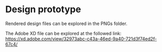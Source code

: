 # Design prototype

Rendered design files can be explored in the PNGs folder.

The Adobe XD file can be explored at the followed link: https://xd.adobe.com/view/32973abc-c43a-46ed-9a40-721d3f74ed2f-67c4/
